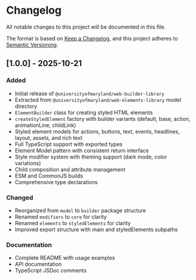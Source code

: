 # Changelog

All notable changes to this project will be documented in this file.

The format is based on [Keep a Changelog](https://keepachangelog.com/en/1.0.0/),
and this project adheres to [Semantic Versioning](https://semver.org/spec/v2.0.0.html).

## [1.0.0] - 2025-10-21

### Added

- Initial release of `@universityofmaryland/web-builder-library`
- Extracted from `@universityofmaryland/web-elements-library` model directory
- `ElementBuilder` class for creating styled HTML elements
- `createStyledElement` factory with builder variants (default, base, action, animationLine, childLink)
- Styled element models for actions, buttons, text, events, headlines, layout, assets, and rich text
- Full TypeScript support with exported types
- Element Model pattern with consistent return interface
- Style modifier system with theming support (dark mode, color variations)
- Child composition and attribute management
- ESM and CommonJS builds
- Comprehensive type declarations

### Changed

- Reorganized from `model` to `builder` package structure
- Renamed `modifiers` to `core` for clarity
- Renamed `elements` to `styledElements` for clarity
- Improved export structure with main and styledElements subpaths

### Documentation

- Complete README with usage examples
- API documentation
- TypeScript JSDoc comments

